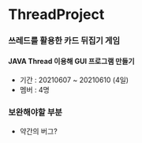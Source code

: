 # ThreadProject
### 쓰레드를 활용한 카드 뒤집기 게임
#### JAVA Thread 이용해 GUI 프로그램 만들기
* 기간 : 20210607 ~ 20210610 (4일)
* 멤버 : 4명
### 보완해야할 부분
* 약간의 버그?
